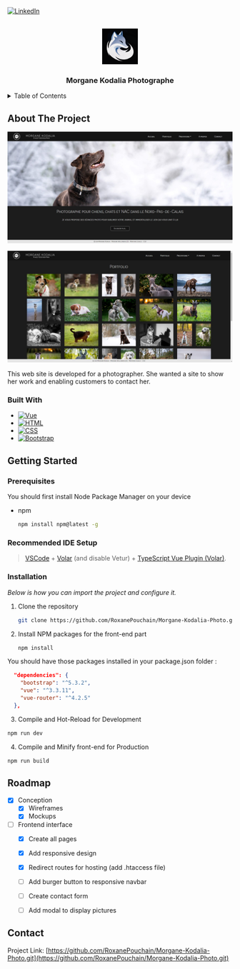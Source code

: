 <!-- PROJECT SHIELDS -->
[![LinkedIn][linkedin-shield]][linkedin-url]

<!-- PROJECT LOGO -->
<br />
<div align="center">
    <img src="./Logo Polar Fox Games.png" alt="Logo" width="80" height="80">

  <h3 align="center">Morgane Kodalia Photographe</h3>
</div>

<!-- TABLE OF CONTENTS -->
<details>
  <summary>Table of Contents</summary>
  <ol>
    <li>
      <a href="#about-the-project">About The Project</a>
      <ul>
        <li><a href="#built-with">Built With</a></li>
      </ul>
    </li>
    <li>
      <a href="#getting-started">Getting Started</a>
      <ul>
        <li><a href="#prerequisites">Prerequisites</a></li>
        <li><a href="#recommended-ide-setup">Recommended IDE Setup</a></li>
        <li><a href="#installation">Installation</a></li>
      </ul>
    </li>
    <li><a href="#roadmap">Roadmap</a></li>
    <li><a href="#contact">Contact</a></li>
  </ol>
</details>

<!-- ABOUT THE PROJECT -->
## About The Project

![Interface Screenshot][interface-screenshot]

![Interface Screenshot2][interface-screenshot2]

This web site is developed for a photographer. She wanted a site to show her work and enabling customers to contact her.

### Built With

* [![Vue][Vue.js]][Vue-url]
* [![HTML][Html.dev]][Html-url]
* [![CSS][CSS.dev]][CSS-url]
* [![Bootstrap][Bootstrap.com]][Bootstrap-url]


## Getting Started

### Prerequisites

You should first install Node Package Manager on your device
* npm
  ```sh
  npm install npm@latest -g
  ```

### Recommended IDE Setup

>[VSCode](https://code.visualstudio.com/) + [Volar](https://marketplace.visualstudio.com/itemsitemName=Vue.volar) (and disable Vetur) + [TypeScript Vue Plugin (Volar)](https://marketplace.visualstudio.com/items?itemName=Vue.vscode-typescript-vue-plugin).

### Installation

_Below is how you can import the project and configure it._

1. Clone the repository
   ```sh
   git clone https://github.com/RoxanePouchain/Morgane-Kodalia-Photo.git
   ```
2. Install NPM packages for the front-end part
   ```sh
   npm install
   ```

You should have those packages installed in your package.json folder :

```json
  "dependencies": {
    "bootstrap": "^5.3.2",
    "vue": "^3.3.11",
    "vue-router": "^4.2.5"
  },
```

3. Compile and Hot-Reload for Development
```sh
npm run dev
```

4. Compile and Minify front-end for Production
```sh
npm run build
```

<!-- ROADMAP -->
## Roadmap

- [x] Conception
  - [x] Wireframes
  - [x] Mockups
- [ ] Frontend interface
  - [x] Create all pages
  - [x] Add responsive design
  - [x] Redirect routes for hosting (add .htaccess file)
  - [ ] Add burger button to responsive navbar
  - [ ] Create contact form
  - [ ] Add modal to display pictures


## Contact

Project Link: [https://github.com/RoxanePouchain/Morgane-Kodalia-Photo.git](https://github.com/RoxanePouchain/Morgane-Kodalia-Photo.git)



<!-- MARKDOWN LINKS & IMAGES -->
[linkedin-shield]: https://img.shields.io/badge/-LinkedIn-black.svg?style=for-the-badge&logo=linkedin&colorB=555
[linkedin-url]: https://www.linkedin.com/in/p-roxane/
[interface-screenshot]: ./MorganeKodaliaAccueil.jpg
[interface-screenshot2]: ./MorganeKodaliaPortfolio.jpg
<!-- front-end links -->
[Vue.js]: https://img.shields.io/badge/Vue.js-35495E?style=for-the-badge&logo=vuedotjs&logoColor=4FC08D
[Vue-url]: https://vuejs.org/
[Html.dev]:   https://img.shields.io/badge/HTML5-E34F26?style=for-the-badge&logo=html5&logoColor=white
[Html-url]: https://developer.mozilla.org/fr/docs/Web/HTML
[CSS.dev]: https://img.shields.io/badge/CSS3-1572B6?style=for-the-badge&logo=css3&logoColor=white
[CSS-url]: https://developer.mozilla.org/fr/docs/Web/CSS
[Bootstrap.com]: https://img.shields.io/badge/Bootstrap-563D7C?style=for-the-badge&logo=bootstrap&logoColor=white
[Bootstrap-url]: https://getbootstrap.com